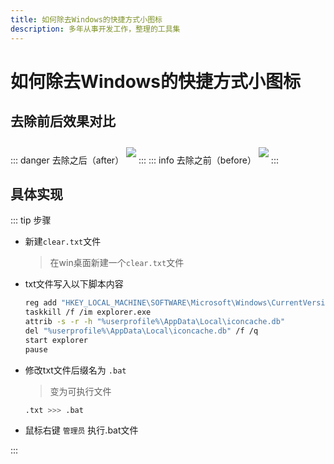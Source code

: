 ```yaml
---
title: 如何除去Windows的快捷方式小图标
description: 多年从事开发工作，整理的工具集
---
```


# 如何除去Windows的快捷方式小图标

## 去除前后效果对比
::: danger 去除之后（after）
<image src="https://www.jwblog.cn/images/blog/update-after.jpg" class="show-img" />
:::
::: info 去除之前（before）
<image src="https://www.jwblog.cn/images/blog/update-before.jpg" class="show-img" />
:::

## 具体实现
::: tip 步骤
- 新建`clear.txt`文件

    > 在win桌面新建一个`clear.txt`文件

- txt文件写入以下脚本内容

    ```bash
    reg add "HKEY_LOCAL_MACHINE\SOFTWARE\Microsoft\Windows\CurrentVersion\Explorer\Shell Icons" /v 29 /d "%systemroot%\system32\imageres.dll,197" /t reg_sz /f
    taskkill /f /im explorer.exe
    attrib -s -r -h "%userprofile%\AppData\Local\iconcache.db"
    del "%userprofile%\AppData\Local\iconcache.db" /f /q
    start explorer
    pause
    ```

- 修改txt文件后缀名为 `.bat`

    > 变为可执行文件

    ```bash
    .txt >>> .bat
    ```

- 鼠标右键 `管理员` 执行.bat文件

:::

<style lang="scss" scoped>
.show-img {
    margin: 10px 0;
}
</style>
